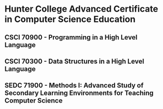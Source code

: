 # Hunter College Advanced Certificate in Computer Science Education

## CSCI 70900 - Programming in a High Level Language




## CSCI 70300 - Data Structures in a High Level Language




## SEDC 71900 - Methods I: Advanced Study of Secondary Learning Environments for Teaching Computer Science

